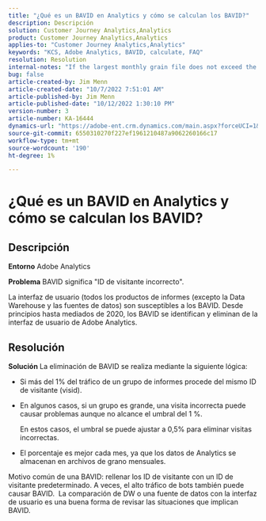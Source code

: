 ```yaml
---
title: "¿Qué es un BAVID en Analytics y cómo se calculan los BAVID?"
description: Descripción
solution: Customer Journey Analytics,Analytics
product: Customer Journey Analytics,Analytics
applies-to: "Customer Journey Analytics,Analytics"
keywords: "KCS, Adobe Analytics, BAVID, calculate, FAQ"
resolution: Resolution
internal-notes: "If the largest monthly grain file does not exceed the size threshold (250MB default), we do not examine the suite for bad visids."
bug: false
article-created-by: Jim Menn
article-created-date: "10/7/2022 7:51:01 AM"
article-published-by: Jim Menn
article-published-date: "10/12/2022 1:30:10 PM"
version-number: 3
article-number: KA-16444
dynamics-url: "https://adobe-ent.crm.dynamics.com/main.aspx?forceUCI=1&pagetype=entityrecord&etn=knowledgearticle&id=83dccec7-1446-ed11-bba1-000d3a3064b8"
source-git-commit: 6550310270f227ef1961210487a9062260166c17
workflow-type: tm+mt
source-wordcount: '190'
ht-degree: 1%

---
```


# ¿Qué es un BAVID en Analytics y cómo se calculan los BAVID?

## Descripción


<b>Entorno</b>
Adobe Analytics

<b>Problema</b>
BAVID significa &quot;ID de visitante incorrecto&quot;.

La interfaz de usuario (todos los productos de informes (excepto la Data Warehouse y las fuentes de datos) son susceptibles a los BAVID.
Desde principios hasta mediados de 2020, los BAVID se identifican y eliminan de la interfaz de usuario de Adobe Analytics.






## Resolución


<b>Solución</b>
La eliminación de BAVID se realiza mediante la siguiente lógica:

- Si más del 1% del tráfico de un grupo de informes procede del mismo ID de visitante (visid).
- En algunos casos, si un grupo es grande, una visita incorrecta puede causar problemas aunque no alcance el umbral del 1 %.

   En estos casos, el umbral se puede ajustar a 0,5% para eliminar visitas incorrectas.
- El porcentaje es mejor cada mes, ya que los datos de Analytics se almacenan en archivos de grano mensuales.


Motivo común de una BAVID: rellenar los ID de visitante con un ID de visitante predeterminado. A veces, el alto tráfico de bots también puede causar BAVID. 
La comparación de DW o una fuente de datos con la interfaz de usuario es una buena forma de revisar las situaciones que implican BAVID.
